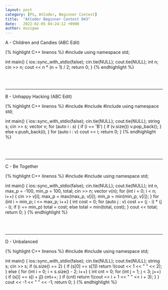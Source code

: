 ```yaml
---
layout: post
category: [PS, AtCoder, Beginner Contest]
title:  "AtCoder Beginner Contest 043"
date:   2022-02-05 04:24:12 +0900
author: muzigae
---
```

A - Children and Candies (ABC Edit)

{% highlight C++ linenos %}
#include <iostream>
using namespace std;

int main() {
    ios::sync_with_stdio(false); cin.tie(NULL); cout.tie(NULL);
    int n; cin >> n; cout << n * (n + 1) / 2;
    return 0;
}
{% endhighlight %}

<br><br>

---
B - Unhappy Hacking (ABC Edit)

{% highlight C++ linenos %}
#include <iostream>
#include <string>
#include <vector>
using namespace std;

int main() {
    ios::sync_with_stdio(false); cin.tie(NULL); cout.tie(NULL);
    string s; cin >> s;
    vector<char> v;
    for (auto i : s) {
        if (i == 'B') {
            if (v.size()) v.pop_back();
        }
        else v.push_back(i);
    }
    for (auto i : v) cout << i;
    return 0;
}
{% endhighlight %}

<br><br>

---
C - Be Together

{% highlight C++ linenos %}
#include <iostream>
#include <vector>
using namespace std;

int main() {
    ios::sync_with_stdio(false); cin.tie(NULL); cout.tie(NULL);
    int n, max_p = -100, min_p = 100, total; cin >> n;
    vector<int> v(n);
    for (int i = 0; i < n; i++) {
        cin >> v[i];
        max_p = max(max_p, v[i]);
        min_p = min(min_p, v[i]);
    }
    for (int i = min_p; i <= max_p; i++) {
        int cost = 0;
        for (auto j : v) cost += (j - i) * (j - i);
        if (i == min_p) total = cost;
        else total = min(total, cost);
    } cout << total;
    return 0;
}
{% endhighlight %}

<br><br>

---
D - Unbalanced

{% highlight C++ linenos %}
#include <iostream>
#include <string>
using namespace std;

int main() {
    ios::sync_with_stdio(false); cin.tie(NULL); cout.tie(NULL);
    string s; cin >> s;
    if (s.size() == 2) {
        if (s[0] == s[1]) return !(cout << 1 << " " << 2);
    }
    else {
        for (int i = 0; i < s.size() - 2; i++) {
            int cnt = 0;
            for (int j = 1; j < 3; j++) {
                if (s[i] == s[i + j]) cnt++;
            }
            if (cnt) return !(cout << i + 1 << " " << i + 3);
        }
    } cout << -1 << " " << -1;
    return 0;
}
{% endhighlight %}